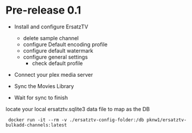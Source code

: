 # Pre-release 0.1

- Install and configure ErsatzTV
  - delete sample channel
  - configure Default encoding profile
  - configure default watermark
  - configure general settings
    - check default profile

- Connect your plex media server
- Sync the Movies Library
- Wait for sync to finish

locate your local ersatztv.sqlite3 data file to map as the DB
```
 docker run -it --rm -v ./ersatztv-config-folder:/db pknw1/ersatztv-bulkadd-channels:latest
```